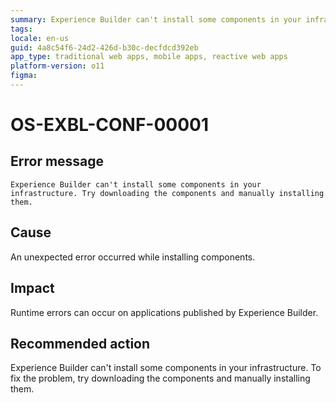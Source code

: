 ```yaml
---
summary: Experience Builder can't install some components in your infrastructure. Try downloading the components and manually installing them. 
tags:
locale: en-us
guid: 4a8c54f6-24d2-426d-b30c-decfdcd392eb
app_type: traditional web apps, mobile apps, reactive web apps
platform-version: o11
figma:
---
```


# OS-EXBL-CONF-00001

## Error message

`Experience Builder can't install some components in your infrastructure. Try downloading the components and manually installing them.`

## Cause

An unexpected error occurred while installing components.

## Impact

Runtime errors can occur on applications published by Experience Builder.

## Recommended action

Experience Builder can't install some components in your infrastructure. To fix the problem, try downloading the components and manually installing them.
